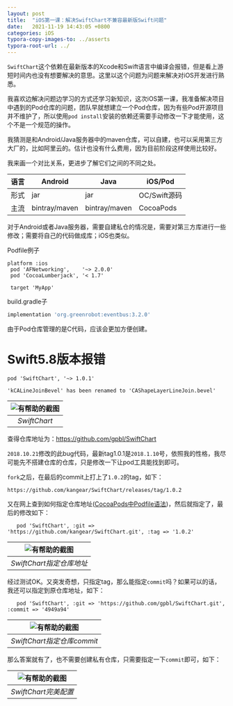 ```yaml
---
layout: post
title:  "iOS第一课：解决SwiftChart不兼容最新版Swift问题"
date:   2021-11-19 14:43:05 +0800
categories: iOS
typora-copy-images-to: ../asserts
typora-root-url: ../
---
```


`SwiftChart`这个依赖在最新版本的Xcode和Swift语言中编译会报错，但是看上游短时间内也没有想要解决的意思。这里以这个问题为问题来解决对iOS开发进行熟悉。

我喜欢边解决问题边学习的方式还学习新知识，这次iOS第一课，我准备解决项目中遇到的Pod仓库的问题，团队早就想建立一个Pod仓库，因为有些Pod开源项目并不维护了，所以使用`pod install`安装的依赖还需要手动修改一下才能使用，这个不是一个规范的操作。

我猜测是和Android/Java服务器中的maven仓库，可以自建，也可以采用第三方大厂的，比如阿里云的。估计也没有什么费用，因为目前阶段这样使用比较好。

我来画一个对比关系，更进步了解它们之间的不同之处。

| 语言 | Android | Java | iOS/Pod |
| ---- | ------ | ------ | ------ |
| 形式 | jar | jar | OC/Swift源码 |
| 主流 | bintray/maven | bintray/maven | CocoaPods |

对于Android或者Java服务器，需要自建私仓的情况是，需要对第三方库进行一些修改；需要将自己的代码做成库；iOS也类似。

Podfile例子
```podfile
platform :ios
 pod 'AFNetworking',    '~> 2.0.0'
 pod 'CocoaLumberjack', '< 1.7'

 target 'MyApp'
```

build.gradle子
```gradle
implementation 'org.greenrobot:eventbus:3.2.0'
```

由于Pod仓库管理的是C代码，应该会更加方便创建。

# Swift5.8版本报错
```Podfile
pod 'SwiftChart', '~> 1.0.1'
```

```
'kCALineJoinBevel' has been renamed to 'CAShapeLayerLineJoin.bevel'
```

| ![有帮助的截图](/assets/xcode_swift_chart.png) |
|:--:|
| *SwiftChart* |

查得仓库地址为：https://github.com/gpbl/SwiftChart

`2018.10.21`修改的此bug代码，最新tag1.0.1是`2018.1.10`号，依照我的性格，我尽可能先不搭建仓库的仓库，只是修改一下让pod工具能找到即可。

`fork`之后，在最后的commit上打上了`1.0.2`的tag，如下：
```
https://github.com/kangear/SwiftChart/releases/tag/1.0.2
```

又在网上查到如何指定仓库地址([CocoaPods中Podfile语法][1])，然后就指定了，最后的修改如下：
```Podfile
   pod 'SwiftChart', :git => 'https://github.com/kangear/SwiftChart.git', :tag => '1.0.2'
```

| ![有帮助的截图](/assets/swiftchart_kangear.png) |
|:--:|
| *SwiftChart指定仓库地址* |


经过测试OK。又突发奇想，只指定tag，那么能指定`commit`吗？如果可以的话，我还可以指定到原仓库地址，如下：
```Podfile
   pod 'SwiftChart', :git => 'https://github.com/gpbl/SwiftChart.git', :commit => '4949a94'
```

| ![有帮助的截图](/assets/1637311957845.jpg) |
|:--:|
| *SwiftChart指定仓库commit* |

那么答案就有了，也不需要创建私有仓库，只需要指定一下`commit`即可，如下：

| ![有帮助的截图](/assets/Podfile_swiftchart.png) |
|:--:|
| *SwiftChart完美配置* |


[1]: https://www.jianshu.com/p/900db3060f0f
